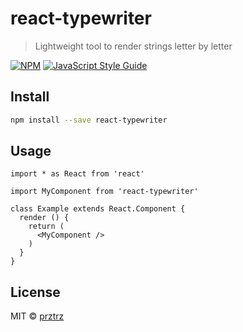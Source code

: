 # react-typewriter

> Lightweight tool to render strings letter by letter

[![NPM](https://img.shields.io/npm/v/react-typewriter.svg)](https://www.npmjs.com/package/react-typewriter) [![JavaScript Style Guide](https://img.shields.io/badge/code_style-standard-brightgreen.svg)](https://standardjs.com)

## Install

```bash
npm install --save react-typewriter
```

## Usage

```tsx
import * as React from 'react'

import MyComponent from 'react-typewriter'

class Example extends React.Component {
  render () {
    return (
      <MyComponent />
    )
  }
}
```

## License

MIT © [prztrz](https://github.com/prztrz)
